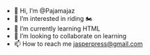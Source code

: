 - 👋 Hi, I’m @Pajamajaz
- 👀 I’m interested in riding 🏍
- 🌱 I’m currently learning HTML
- 💞️ I’m looking to collaborate on learning
- 📫 How to reach me jasperpress@gmail.com

<!---
Pajamajaz/Pajamajaz is a ✨ special ✨ repository because its `README.md` (this file) appears on your GitHub profile.
You can click the Preview link to take a look at your changes.
--->
